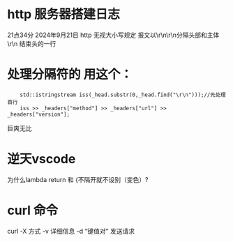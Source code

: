# http 服务器搭建日志
21点34分 2024年9月21日
http 无视大小写规定
报文以\r\n\r\n分隔头部和主体
\r\n 结束头的一行
# 处理分隔符的 用这个：
    
        std::istringstream iss(_head.substr(0,_head.find("\r\n")));//先处理首行
        iss >> _headers["method"] >> _headers["url"] >> _headers["version"];
巨爽无比
# 逆天vscode
为什么lambda return 和 {不隔开就不设别（变色）?
# curl 命令 
curl -X 方式 -v 详细信息 -d “键值对” 发送请求
